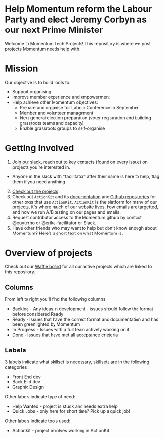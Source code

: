# Help Momentum reform the Labour Party and elect Jeremy Corbyn as our next Prime Minister
Welcome to Momentum Tech Projects! This repository is where we post projects Momentum needs help with.

# Mission
Our objective is to build tools to:
- Support organising
- Improve member experience and empowerment 
- Help achieve other Momentum objectives:
  - Prepare and organise for Labour Conference in September
  - Member and volunteer management
  - Next general election preparation (voter registration and building grassroots teams and capacity)
  - Enable grassroots groups to self-organise
  
# Getting involved
1. [Join our slack](https://join.slack.com/mom-digihub-event/shared_invite/MjA5NDg2MTEzMjA1LTE0OTk0MzE0MTEtMDU3ZmQ3ZjkwYg), reach out to key contacts (found on every issue) on projects you’re interested in. 
- Anyone in the slack with "facilitator" after their name is here to help, flag them if you need anything
2. [Check out the projects](#overview-of-projects)
3. Check out `ActionKit` and its [documentation](https://roboticdogs.actionkit.com/docs/manual/guide/index.html) and [Github repositories](https://github.com/search?p=2&q=actionkit&type=Repositories) for other orgs that use `ActionKit`. `ActionKit` is the platform for many of our projects, it's where much of our website lives, how emails are targetted, and how we run A/B testing on our pages and emails. 
4. Request contributor access to the Momentum github by contact @euyterho or @erika-facilitator on Slack.
5. Have other friends who may want to help but don’t know enough about Momentum? Here’s a [short text](https://docs.google.com/document/d/140L51BhgVIwrDvsQM982Sj4v3fpfVqp2T8lyWJELPnE/edit?usp=sharing) on what Momentum is.

# Overview of projects
Check out our [Waffle board](https://waffle.io/PeoplesMomentum/projects) for all our active projects which are linked to this repository. 

## Columns
From left to right you'll find the following columns
- Backlog - Any ideas in development - issues should follow the format before considered Ready
- Ready - Issues that have the correct format and documentation and has been greenlighted by Momentum
- In Progress - Issues with a full team actively working on it
- Done - Issues that have met all acceptance crieteria

## Labels
3 labels indicate what skillset is necessary, skillsets are in the following categories:
- Front End dev
- Back End dev
- Graphic Design

Other labels indicate type of need:
- Help Wanted - project is stuck and needs extra help
- Quick Jobs - only here for short time? Pick up a quick job!

Other labels indicate tools used:
- ActionKit - project involves working in ActionKit
